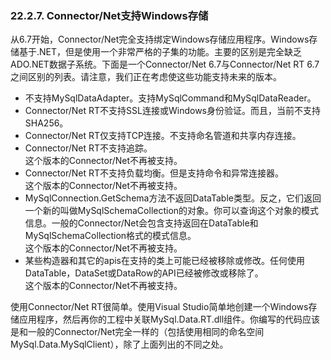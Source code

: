 ### 22.2.7. Connector/Net支持Windows存储

从6.7开始，Connector/Net完全支持绑定Windows存储应用程序。Windows存储基于.NET，但是使用一个非常严格的子集的功能。主要的区别是完全缺乏ADO.NET数据子系统。下面是一个Connector/Net 6.7与Connector/Net RT 6.7之间区别的列表。请注意，我们正在考虑使这些功能支持未来的版本。

+ 不支持MySqlDataAdapter。支持MySqlCommand和MySqlDataReader。
+ Connector/Net RT不支持SSL连接或Windows身份验证。而且，当前不支持SHA256。
+ Connector/Net RT仅支持TCP连接。不支持命名管道和共享内存连接。
+ Connector/Net RT不支持追踪。  
这个版本的Connector/Net不再被支持。
+ Connector/Net RT不支持负载均衡。但是支持命令和异常连接器。  
这个版本的Connector/Net不再被支持。
+ MySqlConnection.GetSchema方法不返回DataTable类型。反之，它们返回一个新的叫做MySqlSchemaCollection的对象。你可以查询这个对象的模式信息。一般的Connector/Net会包含支持返回在DataTable和MySqlSchemaCollection格式的模式信息。  
这个版本的Connector/Net不再被支持。
+ 某些构造器和其它的apis在支持的类上可能已经被移除或修改。任何使用DataTable，DataSet或DataRow的API已经被修改或移除了。  
这个版本的Connector/Net不再被支持。

使用Connector/Net RT很简单。使用Visual Studio简单地创建一个Windows存储应用程序，然后再你的工程中关联MySql.Data.RT.dll组件。你编写的代码应该是和一般的Connector/Net完全一样的（包括使用相同的命名空间MySql.Data.MySqlClient），除了上面列出的不同之处。